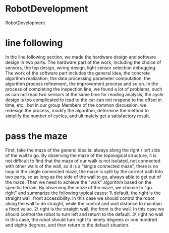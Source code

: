 # RobotDevelopment
RobotDevelopment

# line following
In the line following section, we made the hardware design and software design in two parts.
The hardware part of the work, including the choice of sensors, the top design, wiring design, light sensor selection debugging.
The work of the software part includes the general idea, the concrete algorithm realization, the data processing parameter computation, the algorithm process refinement, the improvement process and so on.
In the process of completing the inspection line, we found a lot of problems, such as can not read two sensors at the same time for reading analysis, the cycle design is too complicated to lead to the car can not respond to the offset in time, etc., but in our group Members of the common discussion, we redesign the process, modify the algorithm, determine the method to simplify the number of cycles, and ultimately get a satisfactory result.

# pass the maze
First, take the maze of the general idea is: always along the right / left side of the wall to go. By observing the maze of the topological structure, it is not difficult to find that the maze of our walk is not isolated, not connected with other walls of the wall, so it is a "single connected maze", there is no loop in the single connected maze, the maze is split by the correct path Into two parts, so as long as the side of the wall to go, always able to get out of the maze.
Then we need to achieve the "walk" algorithm based on the specific terrain.
By observing the maze of the maze, we choose to "go right" and summarize the following typical cases:
1\ default, the right is the straight wall, front accessibility. In this case we should control the robot along the wall to do straight, while the control and wall distance to maintain a fixed value.
2\ right is the straight wall, the front is the wall. In this case we should control the robot to turn left and return to the default.
3\ right no wall In this case, the robot should turn right to ninety degrees or one hundred and eighty degrees, and then return to the default situation.
